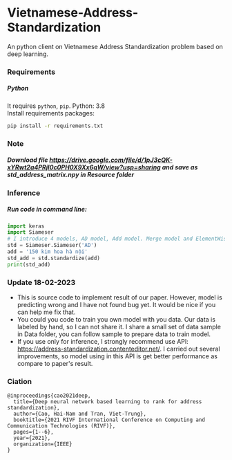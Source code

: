 # Vietnamese-Address-Standardization

An python client on Vietnamese Address Standardization problem based on deep learning.

### Requirements

##### Python
It requires ```python```, ```pip```.
Python: 3.8 <br>
Install requirements packages:
```sh
pip install -r requirements.txt
```
### Note
##### Download file https://drive.google.com/file/d/1pJ3cQK-xYRwt2a4PRjI0c0PH0X9Xx6qW/view?usp=sharing and save as std_address_matrix.npy in Resource folder <br>

### Inference <br>
##### Run code in command line:
```python
import keras
import Siameser
# I introduce 4 models, AD model, Add model. Merge model and ElementWise model
std = Siameser.Siameser('AD')
add = '150 kim hoa hà nội'
std_add = std.standardize(add)
print(std_add)
```

### Update 18-02-2023
* This is source code to implement result of our paper. However, model is predicting wrong and I have not found bug yet. It would be nice if you can help me fix that.<br>
* You could you code to train you own model with you data. Our data is labeled by hand, so I can not share it. I share a small set of data sample in Data folder, you can follow sample to prepare data to train model. <br>
* If you use only for inference, I strongly recommend use API: https://address-standardization.contenteditor.net/. I carried out several improvements, so model using in this API is get better performance as compare to paper's result. <br>

### Ciation
```pyrhon
@inproceedings{cao2021deep,
  title={Deep neural network based learning to rank for address standardization},
  author={Cao, Hai-Nam and Tran, Viet-Trung},
  booktitle={2021 RIVF International Conference on Computing and Communication Technologies (RIVF)},
  pages={1--6},
  year={2021},
  organization={IEEE}
}
```
